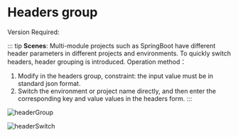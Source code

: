 # Headers group

Version Required: <Badge text="2.0.7"/>

::: tip
**Scenes**: Multi-module projects such as SpringBoot have different header parameters in different projects and environments. To quickly switch headers, header grouping is introduced.
Operation method：

1. Modify in the headers group, constraint: the input value must be in standard json format.
2. Switch the environment or project name directly, and then enter the corresponding key and value values in the headers form.
   :::

![headerGroup](/img/headerGroup.png)

![headerSwitch](/img/headerSwitch.gif)
